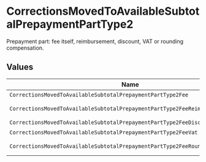 # CorrectionsMovedToAvailableSubtotalPrepaymentPartType2

Prepayment part: fee itself, reimbursement, discount, VAT or rounding compensation.


## Values

| Name                                                                            | Value                                                                           |
| ------------------------------------------------------------------------------- | ------------------------------------------------------------------------------- |
| `CorrectionsMovedToAvailableSubtotalPrepaymentPartType2Fee`                     | fee                                                                             |
| `CorrectionsMovedToAvailableSubtotalPrepaymentPartType2FeeReimbursement`        | fee-reimbursement                                                               |
| `CorrectionsMovedToAvailableSubtotalPrepaymentPartType2FeeDiscount`             | fee-discount                                                                    |
| `CorrectionsMovedToAvailableSubtotalPrepaymentPartType2FeeVat`                  | fee-vat                                                                         |
| `CorrectionsMovedToAvailableSubtotalPrepaymentPartType2FeeRoundingCompensation` | fee-rounding-compensation                                                       |